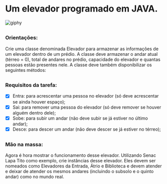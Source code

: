 # Um elevador programado em JAVA.

![giphy](https://user-images.githubusercontent.com/92994715/210764884-08f08ef3-ec0e-4758-aef4-f574e72dd424.gif)


## 
<h3> Orientações: </h3>
Crie uma classe denominada Elevador para armazenar as informações de um elevador dentro de um prédio. A classe deve armazenar o andar atual (térreo = 0), total de andares no prédio, capacidade do elevador e quantas pessoas estão presentes nele. A classe deve também disponibilizar os seguintes métodos:


##
<h3> Requisitos da tarefa: </h3>

- [x] Entra: para acrescentar uma pessoa no elevador (só deve acrescentar se ainda houver espaço);
- [x] Sai: para remover uma pessoa do elevador (só deve remover se houver alguém dentro dele);
- [x] Sobe: para subir um andar (não deve subir se já estiver no último andar);
- [x] Desce: para descer um andar (não deve descer se já estiver no térreo);

##
<h3> Mão na massa: </h3>

Agora é hora mostrar o funcionamento desse elevador. Utilizando Senac Lapa Tito como exemplo, crie instâncias desse elevador. Eles devem ser nomeados como Elevadores da Entrada, Átrio e Biblioteca e devem atender e deixar de atender os mesmos andares (incluindo o subsolo e o quinto andar) como no mundo real.

